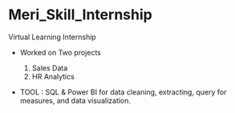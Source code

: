 # Meri_Skill_Internship

Virtual Learning Internship 

- Worked on Two projects
  1) Sales Data
  2) HR Analytics

 - TOOL : SQL & Power BI for data cleaning, extracting, query for measures, and data visualization.
